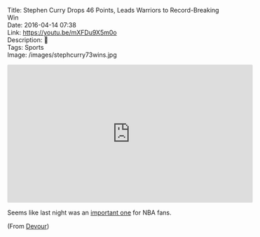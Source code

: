 Title: Stephen Curry Drops 46 Points, Leads Warriors to Record-Breaking Win  
Date: 2016-04-14 07:38  
Link: https://youtu.be/mXFDu9X5m0o  
Description: 🏀  
Tags: Sports  
Image: /images/stephcurry73wins.jpg  

<iframe style="border-radius: 0.2em" width="560" height="315" src="https://www.youtube-nocookie.com/embed/mXFDu9X5m0o?rel=0&amp;showinfo=0" frameborder="0" allowfullscreen></iframe>

Seems like last night was an [important one][1] for NBA fans.

(From [Devour][2])

[1]: https://www.youtube.com/watch?v=BdGeXcJ-hfo "YouTube: 'Kobe Bryant Drops 60 in Final Game of Career!!'"
[2]: http://devour.com/video/the-warriors-make-history/ "Source post from Devour"
